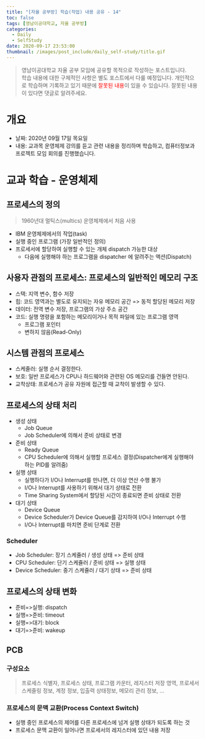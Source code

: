 ```yaml
---
title: "[자율 공부방] 학습(작업) 내용 공유 - 14"
toc: false
tags: [영남이공대학교, 자율 공부방]
categories:
  - Daily
  - SelfStudy
date: 2020-09-17 23:53:00
thumbnail: /images/post_include/daily_self-study/title.gif
---
```

> 영남이공대학교 자율 공부 모임에 공유할 목적으로 작성하는 포스트입니다.  
> 학습 내용에 대한 구체적인 사항은 별도 포스트에서 다룰 예정입니다.
> 개인적으로 학습하며 기록하고 있기 때문에 <font color='red'>잘못된 내용</font>이 있을 수 있습니다. 잘못된 내용이 있다면 댓글로 알려주세요.  

# 개요
* 날짜: 2020년 09월 17일 목요일
* 내용: 교과목 운영체제 강의를 듣고 관련 내용을 정리하며 학습하고, 컴퓨터정보과 프로젝트 모임 회의를 진행했습니다.

# 교과 학습 - 운영체제
## 프로세스의 정의
> 1960년대 멀틱스(multics) 운영체제에서 처음 사용

* IBM 운영체제에서의 작업(task)
* 실행 중인 프로그램 (가장 일반적인 정의)
* 프로세서에 할당하여 실행할 수 있는 개체 dispatch 가능한 대상
    * 다음에 실행해야 하는 프로그램을 dispatcher 에 알려주는 액션(Dispatch)
    
## 사용자 관점의 프로세스: 프로세스의 일반적인 메모리 구조
* 스택: 지역 변수, 함수 저장
* 힙: 코드 영역과는 별도로 유지되는 자유 메모리 공간 => 동적 할당된 메모리 저장
* 데이터: 전역 변수 저장, 프로그램의 가상 주소 공간
* 코드: 실행 명령을 포함하는 메모리이거나 목적 파일에 있는 프로그램 영역
    * 프로그램 포인터
    * 변하지 않음(Read-Only)

## 시스템 관점의 프로세스
* 스케줄러: 실행 순서 결정한다.
* 보호: 일반 프로세스가 CPU나 하드웨어와 관련된 OS 메모리를 건들면 안된다.
* 교착상태: 프로세스가 공유 자원에 접근할 때 교착이 발생할 수 있다.

## 프로세스의 상태 처리
* 생성 상태
    * Job Queue
    * Job Scheduler에 의해서 준비 상태로 변경
* 준비 상태
    * Ready Queue
    * CPU Scheduler에 의해서 실행할 프로세스 결정(Dispatcher에게 실행해야 하는 PID를 알려줌)
* 실행 상태
    * 실행하다가 I/O나 Interrupt를 만나면, 더 이상 연산 수행 불가
    * I/O나 Interrupt를 사용하기 위해서 대기 상태로 전환
    * Time Sharing System에서 할당된 시간이 종료되면 준비 상태로 전환
* 대기 상태
    * Device Queue
    * Device Scheduler가 Device Queue를 감지하여 I/O나 Interrupt 수행
    * I/O나 Interrupt를 마치면 준비 단계로 전환

### Scheduler
* Job Scheduler: 장기 스케쥴러 / 생성 상태 => 준비 상태
* CPU Scheduler: 단기 스케쥴러 / 준비 상태 => 실행 상태
* Device Scheduler: 중기 스케쥴러 / 대기 상태 => 준비 상태

## 프로세스의 상태 변화
* 준비=>실행: dispatch
* 실행=>준비: timeout
* 실행=>대기: block
* 대기=>준비: wakeup

## PCB
### 구성요소
> 프로세스 식별자, 프로세스 상태, 프로그램 카운터, 레지스터 저장 영역, 프로세서 스케줄링 정보, 계정 정보, 입출력 상태정보, 메모리 관리 정보, ...

### 프로세스의 문맥 교환(Process Context Switch)
* 실행 중인 프로세스의 제어를 다른 프로세스에 넘겨 실행 상태가 되도록 하는 것
* 프로세스 문맥 교환이 일어나면 프로세서의 레지스터에 있던 내용 저장